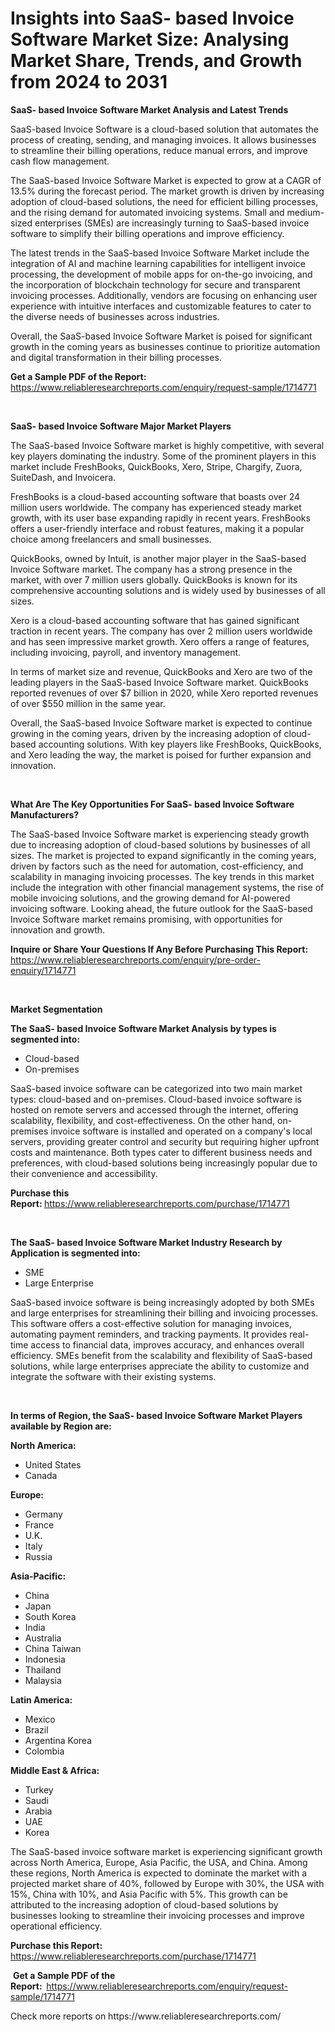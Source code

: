 <p><h1>Insights into SaaS- based Invoice Software Market Size: Analysing Market Share, Trends, and Growth from 2024 to 2031</h1></p><p><strong>SaaS- based Invoice Software Market Analysis and Latest Trends</strong></p>
<p><p>SaaS-based Invoice Software is a cloud-based solution that automates the process of creating, sending, and managing invoices. It allows businesses to streamline their billing operations, reduce manual errors, and improve cash flow management.</p><p>The SaaS-based Invoice Software Market is expected to grow at a CAGR of 13.5% during the forecast period. The market growth is driven by increasing adoption of cloud-based solutions, the need for efficient billing processes, and the rising demand for automated invoicing systems. Small and medium-sized enterprises (SMEs) are increasingly turning to SaaS-based invoice software to simplify their billing operations and improve efficiency.</p><p>The latest trends in the SaaS-based Invoice Software Market include the integration of AI and machine learning capabilities for intelligent invoice processing, the development of mobile apps for on-the-go invoicing, and the incorporation of blockchain technology for secure and transparent invoicing processes. Additionally, vendors are focusing on enhancing user experience with intuitive interfaces and customizable features to cater to the diverse needs of businesses across industries.</p><p>Overall, the SaaS-based Invoice Software Market is poised for significant growth in the coming years as businesses continue to prioritize automation and digital transformation in their billing processes.</p></p>
<p><strong>Get a Sample PDF of the Report:&nbsp;</strong> <a href="https://www.reliableresearchreports.com/enquiry/request-sample/1714771">https://www.reliableresearchreports.com/enquiry/request-sample/1714771</a></p>
<p>&nbsp;</p>
<p><strong>SaaS- based Invoice Software Major Market Players</strong></p>
<p><p>The SaaS-based Invoice Software market is highly competitive, with several key players dominating the industry. Some of the prominent players in this market include FreshBooks, QuickBooks, Xero, Stripe, Chargify, Zuora, SuiteDash, and Invoicera. </p><p>FreshBooks is a cloud-based accounting software that boasts over 24 million users worldwide. The company has experienced steady market growth, with its user base expanding rapidly in recent years. FreshBooks offers a user-friendly interface and robust features, making it a popular choice among freelancers and small businesses.</p><p>QuickBooks, owned by Intuit, is another major player in the SaaS-based Invoice Software market. The company has a strong presence in the market, with over 7 million users globally. QuickBooks is known for its comprehensive accounting solutions and is widely used by businesses of all sizes.</p><p>Xero is a cloud-based accounting software that has gained significant traction in recent years. The company has over 2 million users worldwide and has seen impressive market growth. Xero offers a range of features, including invoicing, payroll, and inventory management.</p><p>In terms of market size and revenue, QuickBooks and Xero are two of the leading players in the SaaS-based Invoice Software market. QuickBooks reported revenues of over $7 billion in 2020, while Xero reported revenues of over $550 million in the same year.</p><p>Overall, the SaaS-based Invoice Software market is expected to continue growing in the coming years, driven by the increasing adoption of cloud-based accounting solutions. With key players like FreshBooks, QuickBooks, and Xero leading the way, the market is poised for further expansion and innovation.</p></p>
<p>&nbsp;</p>
<p><strong>What Are The Key Opportunities For SaaS- based Invoice Software Manufacturers?</strong></p>
<p><p>The SaaS-based Invoice Software market is experiencing steady growth due to increasing adoption of cloud-based solutions by businesses of all sizes. The market is projected to expand significantly in the coming years, driven by factors such as the need for automation, cost-efficiency, and scalability in managing invoicing processes. The key trends in this market include the integration with other financial management systems, the rise of mobile invoicing solutions, and the growing demand for AI-powered invoicing software. Looking ahead, the future outlook for the SaaS-based Invoice Software market remains promising, with opportunities for innovation and growth.</p></p>
<p><strong>Inquire or Share Your Questions If Any Before Purchasing This Report:</strong> <a href="https://www.reliableresearchreports.com/enquiry/pre-order-enquiry/1714771">https://www.reliableresearchreports.com/enquiry/pre-order-enquiry/1714771</a></p>
<p>&nbsp;</p>
<p><strong>Market Segmentation</strong></p>
<p><strong>The SaaS- based Invoice Software Market Analysis by types is segmented into:</strong></p>
<p><ul><li>Cloud-based</li><li>On-premises</li></ul></p>
<p><p>SaaS-based invoice software can be categorized into two main market types: cloud-based and on-premises. Cloud-based invoice software is hosted on remote servers and accessed through the internet, offering scalability, flexibility, and cost-effectiveness. On the other hand, on-premises invoice software is installed and operated on a company's local servers, providing greater control and security but requiring higher upfront costs and maintenance. Both types cater to different business needs and preferences, with cloud-based solutions being increasingly popular due to their convenience and accessibility.</p></p>
<p><strong>Purchase this Report:&nbsp;</strong><a href="https://www.reliableresearchreports.com/purchase/1714771">https://www.reliableresearchreports.com/purchase/1714771</a></p>
<p>&nbsp;</p>
<p><strong>The SaaS- based Invoice Software Market Industry Research by Application is segmented into:</strong></p>
<p><ul><li>SME</li><li>Large Enterprise</li></ul></p>
<p><p>SaaS-based invoice software is being increasingly adopted by both SMEs and large enterprises for streamlining their billing and invoicing processes. This software offers a cost-effective solution for managing invoices, automating payment reminders, and tracking payments. It provides real-time access to financial data, improves accuracy, and enhances overall efficiency. SMEs benefit from the scalability and flexibility of SaaS-based solutions, while large enterprises appreciate the ability to customize and integrate the software with their existing systems.</p></p>
<p>&nbsp;</p>
<p><strong>In terms of Region, the SaaS- based Invoice Software Market Players available by Region are:</strong></p>
<p>
    <p> <strong> North America: </strong>
        <ul>
            <li>United States</li>
            <li>Canada</li>
        </ul>
        </p> 
    <p> <strong> Europe: </strong>
        <ul>
            <li>Germany</li>
            <li>France</li>
            <li>U.K.</li>
            <li>Italy</li>
            <li>Russia</li>
        </ul>
        </p> 
    <p> <strong> Asia-Pacific: </strong>
        <ul>
            <li>China</li>
            <li>Japan</li>
            <li>South Korea</li>
            <li>India</li>
            <li>Australia</li>
            <li>China Taiwan</li>
            <li>Indonesia</li>
            <li>Thailand</li>
            <li>Malaysia</li>
        </ul>
        </p> 
    <p> <strong> Latin America: </strong>
        <ul>
            <li>Mexico</li>
            <li>Brazil</li>
            <li>Argentina Korea</li>
            <li>Colombia</li>
        </ul>
        </p> 
    <p> <strong> Middle East & Africa: </strong>
        <ul>
            <li>Turkey</li>
            <li>Saudi</li>
            <li>Arabia</li>
            <li>UAE</li>
            <li>Korea</li>
        </ul>
    </p>
    </p>
<p><p>The SaaS-based invoice software market is experiencing significant growth across North America, Europe, Asia Pacific, the USA, and China. Among these regions, North America is expected to dominate the market with a projected market share of 40%, followed by Europe with 30%, the USA with 15%, China with 10%, and Asia Pacific with 5%. This growth can be attributed to the increasing adoption of cloud-based solutions by businesses looking to streamline their invoicing processes and improve operational efficiency.</p></p>
<p><strong>Purchase this Report: </strong><a href="https://www.reliableresearchreports.com/purchase/1714771">https://www.reliableresearchreports.com/purchase/1714771</a></p>
<p>&nbsp;<strong>Get a Sample PDF of the Report:&nbsp;&nbsp;</strong><a href="https://www.reliableresearchreports.com/enquiry/request-sample/1714771">https://www.reliableresearchreports.com/enquiry/request-sample/1714771</a></p>
<p><strong></strong></p>
<p>Check more reports on https://www.reliableresearchreports.com/</p>